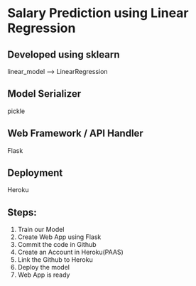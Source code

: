 # Salary Prediction using Linear Regression

## Developed using sklearn
linear_model --> LinearRegression

## Model Serializer
pickle

## Web Framework / API Handler
Flask

## Deployment
Heroku

## Steps:
1. Train our Model
2. Create Web App using Flask
3. Commit the code in Github
4. Create an Account in Heroku(PAAS)
5. Link the Github to Heroku
6. Deploy the model
7. Web App is ready

